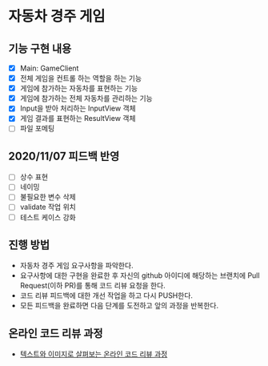 # 자동차 경주 게임

## 기능 구현 내용
* [X] Main: GameClient
* [X] 전체 게임을 컨트롤 하는 역할을 하는 기능
* [X] 게임에 참가하는 자동차를 표현하는 기능
* [X] 게임에 참가하는 전체 자동차를 관리하는 기능
* [X] Input을 받아 처리하는 InputView 객체
* [X] 게임 결과를 표현하는 ResultView 객체
* [ ] 파일 포메팅

## 2020/11/07 피드백 반영
* [ ] 상수 표현
* [ ] 네이밍
* [ ] 불필요한 변수 삭제
* [ ] validate 작업 위치
* [ ] 테스트 케이스 강화

## 진행 방법
* 자동차 경주 게임 요구사항을 파악한다.
* 요구사항에 대한 구현을 완료한 후 자신의 github 아이디에 해당하는 브랜치에 Pull Request(이하 PR)를 통해 코드 리뷰 요청을 한다.
* 코드 리뷰 피드백에 대한 개선 작업을 하고 다시 PUSH한다.
* 모든 피드백을 완료하면 다음 단계를 도전하고 앞의 과정을 반복한다.

## 온라인 코드 리뷰 과정
* [텍스트와 이미지로 살펴보는 온라인 코드 리뷰 과정](https://github.com/next-step/nextstep-docs/tree/master/codereview)